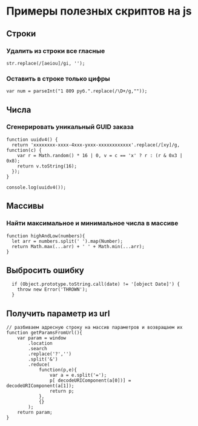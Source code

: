 # Примеры полезных скриптов на js
## Строки
### Удалить из строки все гласные
`str.replace(/[aeiou]/gi, '');`
### Оставить в строке только цифры
`var num = parseInt("1 809 руб.".replace(/\D+/g,""));`

## Числа
### Сгенерировать уникальный GUID заказа
```
function uuidv4() {
  return 'xxxxxxxx-xxxx-4xxx-yxxx-xxxxxxxxxxxx'.replace(/[xy]/g, function(c) {
    var r = Math.random() * 16 | 0, v = c == 'x' ? r : (r & 0x3 | 0x8);
    return v.toString(16);
  });
}

console.log(uuidv4());
```

## Массивы
### Найти максимальное и минимальное числа в массиве
```
function highAndLow(numbers){
  let arr = numbers.split(' ').map(Number);  
  return Math.max(...arr) + ' ' + Math.min(...arr);
}
```


## Выбросить ошибку
```
  if (Object.prototype.toString.call(date) != '[object Date]') {
    throw new Error('THROWN');
  }
```
## Получить параметр из url
```
// разбиваем адресную строку на массив параметров и возвращаем их
function getParamsFromUrl(){
    var param = window
        .location
        .search
        .replace('?','')
        .split('&')
        .reduce(
            function(p,e){
                var a = e.split('=');
                p[ decodeURIComponent(a[0])] = decodeURIComponent(a[1]);
                return p;
            },
            {}
        );
    return param;
}
```
